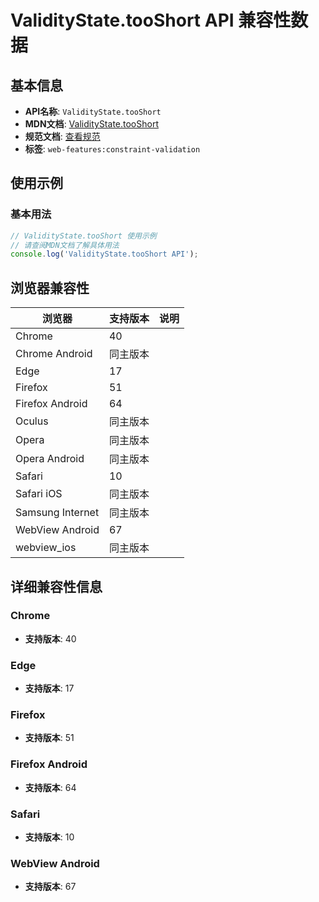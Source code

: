 # ValidityState.tooShort API 兼容性数据

## 基本信息

- **API名称**: `ValidityState.tooShort`
- **MDN文档**: [ValidityState.tooShort](https://developer.mozilla.org/docs/Web/API/ValidityState/tooShort)
- **规范文档**: [查看规范](https://html.spec.whatwg.org/multipage/form-control-infrastructure.html#dom-validitystate-tooshort-dev)
- **标签**: `web-features:constraint-validation`

## 使用示例

### 基本用法

```javascript
// ValidityState.tooShort 使用示例
// 请查阅MDN文档了解具体用法
console.log('ValidityState.tooShort API');
```

## 浏览器兼容性

| 浏览器 | 支持版本 | 说明 |
|--------|----------|------|
| Chrome | 40 |  |
| Chrome Android | 同主版本 |  |
| Edge | 17 |  |
| Firefox | 51 |  |
| Firefox Android | 64 |  |
| Oculus | 同主版本 |  |
| Opera | 同主版本 |  |
| Opera Android | 同主版本 |  |
| Safari | 10 |  |
| Safari iOS | 同主版本 |  |
| Samsung Internet | 同主版本 |  |
| WebView Android | 67 |  |
| webview_ios | 同主版本 |  |

## 详细兼容性信息

### Chrome

- **支持版本**: 40

### Edge

- **支持版本**: 17

### Firefox

- **支持版本**: 51

### Firefox Android

- **支持版本**: 64

### Safari

- **支持版本**: 10

### WebView Android

- **支持版本**: 67

